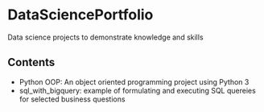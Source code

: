 # DataSciencePortfolio
Data science projects to demonstrate knowledge and skills

## Contents
- Python OOP: An object oriented programming project using Python 3
- sql_with_bigquery: example of formulating and executing SQL quereies for selected business questions
